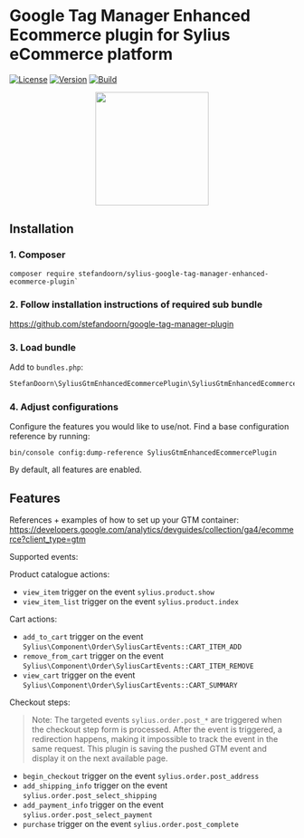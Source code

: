 # Google Tag Manager Enhanced Ecommerce plugin for Sylius eCommerce platform

[![License](https://img.shields.io/packagist/l/stefandoorn/sylius-google-tag-manager-enhanced-ecommerce-plugin.svg)](https://packagist.org/packages/stefandoorn/sylius-google-tag-manager-enhanced-ecommerce-plugin)
[![Version](https://img.shields.io/packagist/v/stefandoorn/sylius-google-tag-manager-enhanced-ecommerce-plugin.svg)](https://packagist.org/packages/stefandoorn/sylius-google-tag-manager-enhanced-ecommerce-plugin)
[![Build](https://github.com/stefandoorn/sylius-google-tag-manager-enhanced-ecommerce-plugin/actions/workflows/build.yml/badge.svg)](https://github.com/stefandoorn/sylius-google-tag-manager-enhanced-ecommerce-plugin/actions/workflows/build.yml)

<p align="center">
    <a href="https://sylius.com/plugins/" target="_blank">
        <img src="https://sylius.com/assets/badge-approved-by-sylius.png" width="200">
    </a>
</p>

## Installation

### 1. Composer

```shell
composer require stefandoorn/sylius-google-tag-manager-enhanced-ecommerce-plugin`
```

### 2. Follow installation instructions of required sub bundle

https://github.com/stefandoorn/google-tag-manager-plugin

### 3. Load bundle

Add to `bundles.php`:

```php
StefanDoorn\SyliusGtmEnhancedEcommercePlugin\SyliusGtmEnhancedEcommercePlugin::class => ['all' => true],
```

### 4. Adjust configurations

Configure the features you would like to use/not. Find a base configuration reference by running:

```
bin/console config:dump-reference SyliusGtmEnhancedEcommercePlugin
```

By default, all features are enabled.

## Features

References + examples of how to set up your GTM container: https://developers.google.com/analytics/devguides/collection/ga4/ecommerce?client_type=gtm

Supported events:

Product catalogue actions:
* `view_item` trigger on the event `sylius.product.show`
* `view_item_list` trigger on the event `sylius.product.index`

Cart actions:
* `add_to_cart` trigger on the event `Sylius\Component\Order\SyliusCartEvents::CART_ITEM_ADD`
* `remove_from_cart` trigger on the event `Sylius\Component\Order\SyliusCartEvents::CART_ITEM_REMOVE`
* `view_cart` trigger on the event `Sylius\Component\Order\SyliusCartEvents::CART_SUMMARY`

Checkout steps:

> Note: The targeted events `sylius.order.post_*` are triggered when the checkout step form is processed.
> After the event is triggered, a redirection happens, making it impossible to track the event in the same request.
> This plugin is saving the pushed GTM event and display it on the next available page.

* `begin_checkout` trigger on the event `sylius.order.post_address`
* `add_shipping_info` trigger on the event `sylius.order.post_select_shipping`
* `add_payment_info` trigger on the event `sylius.order.post_select_payment`
* `purchase` trigger on the event `sylius.order.post_complete`
